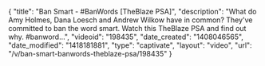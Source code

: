 {
    "title": "Ban Smart - #BanWords [TheBlaze PSA]",
    "description": "What do Amy Holmes, Dana Loesch and Andrew Wilkow have in common? They've committed to ban the word smart. Watch this TheBlaze PSA and find out why. #banword...",
    "videoid": "198435",
    "date_created": "1408046565",
    "date_modified": "1418181881",
    "type": "captivate",
    "layout": "video",
    "url": "\/v\/ban-smart-banwords-theblaze-psa\/198435"
}